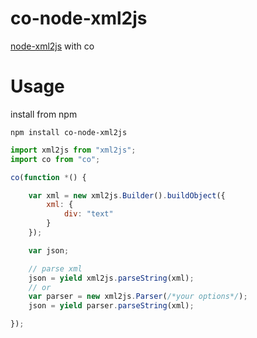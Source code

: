 co-node-xml2js
===========

[node-xml2js](https://github.com/Leonidas-from-XIV/node-xml2js) with co


Usage
=====
install from npm

```
npm install co-node-xml2js
```

```javascript
import xml2js from "xml2js";
import co from "co";

co(function *() {

    var xml = new xml2js.Builder().buildObject({
        xml: {
            div: "text"
        }
    });

    var json;

    // parse xml
    json = yield xml2js.parseString(xml);
    // or
    var parser = new xml2js.Parser(/*your options*/);
    json = yield parser.parseString(xml);

});

```
